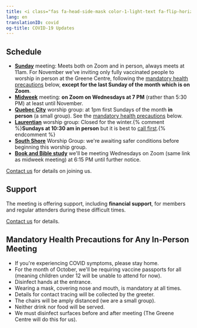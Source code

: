 ```yaml
---
title: <i class="fas fa-head-side-mask color-1-light-text fa-flip-horizontal"></i> COVID-19 Updates
lang: en
translationID: covid
og-title: COVID-19 Updates
---
```

## Schedule
* [**Sunday**](/directions) meeting: Meets both on Zoom and in person, always meets at 11am. For November we've inviting only fully vaccinated people to worship in person at the Greene Centre, following the [mandatory health precautions](#precautions) below, **except for the last Sunday of the month which is on Zoom**.
* [**Midweek**](/midweek) meeting: **on Zoom on Wednesdays at 7 PM** (rather than 5:30 PM) at least until November.
* [**Quebec City**](/qc) worship group: at 1pm first Sundays of the month **in person** (a small group). See the [mandatory health precautions](#precautions) below.
* [**Laurentian**](/laurentians) worship group: Closed for the winter.{% comment %}**Sundays at 10:30 am in person** but it is best to [call first](/laurentians#contact).{% endcomment %}
* [**South Shore**](/south_shore) Worship Group: we're awaiting safer conditions before beginning this worship group.
* [**Book and Bible study**](/new_attender/book_bible) we'll be meeting Wednesdays on Zoom (same link as midweek meeting) at 6:15 PM until further notice.

[Contact us](/contact.html) for details on joining us.

## Support
The meeting is offering support, including **financial support**, for members and regular attenders during these difficult times. 

[Contact us](/contact.html) for details.

## Mandatory Health Precautions for Any In-Person Meeting <span class="stanchor"><a name="precautions"></a></span>
* If you're experiencing COVID symptoms, please stay home.
* For the month of October, we'll be requiring vaccine passports for all (meaning children under 12 will be unable to attend for now).
* Disinfect hands at the entrance.
* Wearing a mask, covering nose and mouth, is mandatory at all times.
* Details for contact tracing will be collected by the greeter.
* The chairs will be amply distanced (we are a small group).
* Neither drink nor food will be served.
* We must disinfect surfaces before and after meeting (The Greene Centre will do this for us).
